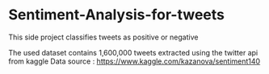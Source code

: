 # Sentiment-Analysis-for-tweets
This side project classifies tweets as positive or negative 

The used dataset contains 1,600,000 tweets extracted using the twitter api from kaggle 
Data source : https://www.kaggle.com/kazanova/sentiment140
